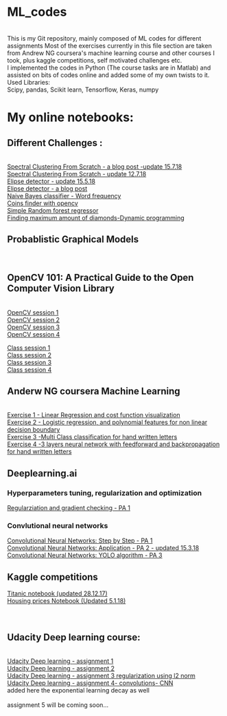 # ML_codes
<br>
This is my Git repository, mainly composed of ML codes for different assignments
Most of the exercises currently in this file section  are taken from Andrew NG coursera's machine learning course and other courses I took, plus kaggle competitions, self motivated challenges etc. 
<br>
I implemented the codes in Python (The course tasks are in Matlab) and assisted on bits of codes online and added some of my own twists to it.
<br>
Used Libraries:<br>
Scipy, pandas, Scikit learn, Tensorflow, Keras, numpy


# My online notebooks:
## Different Challenges :
<br>
<a href ="https://medium.com/@tomernahshon/spectral-clustering-from-scratch-38c68968eae0">Spectral Clustering From Scratch - a blog post
-update 15.7.18</a><br>
<a href="http://nbviewer.jupyter.org/gist/Z30G0D/a52c1654e03df212bfab2842f472b302">Spectral Clustering From Scratch - update 12.7.18</a>
<br>
<a href="http://nbviewer.jupyter.org/gist/Z30G0D/ac0fe3f4ecba5a604841f57c0b04498f"> Elipse detector - update 15.5.18</a><br>
<a href="https://medium.com/@tomernahshon/a-simple-object-detection-convolutional-neural-network-using-tensorflow-9e6490ac68d4">Elipse detector - a blog post</a><br>
<a href="http://nbviewer.jupyter.org/gist/Z30G0D/7aef18b1407a9cbbf89ff7dc740a3518">Naive Bayes classifier - Word frequency</a><br>
<a href="http://nbviewer.jupyter.org/gist/Z30G0D/5cf4162b2826e5283c384f7dfbf9a2e7">Coins finder with opencv</a><br>
<a href=http://nbviewer.jupyter.org/gist/Z30G0D/f98bfde848082297bdeaa54a18e7862f>Simple Random forest regressor</a><br>
<a href= "http://nbviewer.jupyter.org/gist/Z30G0D/fbc593f0a616bfba43b90a1f6baa3e86">Finding maximum amount of diamonds-Dynamic programming</a><br>

## Probablistic Graphical Models
<br>

## OpenCV 101: A Practical Guide to the Open Computer Vision Library
<br>
<a href="https://github.com/Z30G0D/ML_codes/blob/master/CASIS-OpenCV_Course_Session1.ipynb"> OpenCV session 1</a><br>
<a href="https://github.com/Z30G0D/ML_codes/blob/master/CASIS-OpenCV_Course_Session2.ipynb"> OpenCV session 2</a><br>
<a href="https://github.com/Z30G0D/ML_codes/blob/master/CASIS-OpenCV_Course_Session3.ipynb"> OpenCV session 3</a><br>
<a href="https://github.com/Z30G0D/ML_codes/blob/master/CASIS-OpenCV_Course_Session4.ipynb"> OpenCV session 4</a><br>

<a href="https://www.youtube.com/watch?v=jKtQxvzp1A0">Class session 1</a><br>
<a href="https://www.youtube.com/watch?v=QZFx9bXEjQY">Class session 2</a><br>
<a href="https://www.youtube.com/watch?v=Lww8Uy0fIWI">Class session 3</a><br>
<a href="https://www.youtube.com/watch?v=ZXctVPGkoxg">Class session 4</a><br>


## Anderw NG coursera Machine Learning
<br>
<a href="http://nbviewer.jupyter.org/gist/Z30G0D/91181130c7f238ae901fa92abcd84007">Exercise 1 - Linear Regression and cost function visualization</a>
<br>
<a href="http://nbviewer.jupyter.org/gist/Z30G0D/735843c2db8c34f363cfeae4bf9b6ef9"> Exercise 2 - Logistic regression, and polynomial features for non linear decision boundary</a><br>
<a href="http://nbviewer.jupyter.org/gist/Z30G0D/b19edf0152890d637635d124f8504998">Exercise 3 -Multi Class classification for hand written letters</a> 
<br>
<a href="http://nbviewer.jupyter.org/gist/Z30G0D/a9065d3277c1d70c62aa98c8513d4dbd">Exercise 4 -3 layers neural network with feedforward and backpropagation for hand written letters</a><br>

## Deeplearning.ai<br>
### Hyperparameters tuning, regularization and optimization
<a href="http://nbviewer.jupyter.org/gist/Z30G0D/aa7bea87f692bd99bfaa5a0eafcbb82f"> Regularziation and gradient checking - PA 1 </a><br>
### Convlutional neural networks<br>
<a href="http://nbviewer.jupyter.org/gist/Z30G0D/83f6ef14424fe5f04add12b78197d9db"> Convolutional Neural Networks: Step by Step - PA 1</a><br>
<a href="http://nbviewer.jupyter.org/gist/Z30G0D/e5cdb395cb23049869c626a2bc3939f3"> Convolutional Neural Networks: Application - PA 2 - updated 15.3.18</a><br>
<a href="http://nbviewer.jupyter.org/gist/Z30G0D/5b59430cc774eb22076c54ab6933ac02"> Convolutional Neural Networks: YOLO algorithm - PA 3</a>

## Kaggle competitions
<a href="http://nbviewer.jupyter.org/gist/Z30G0D/62196e42a52fb43902a0961f0686a251">Titanic notebook (updated 28.12.17)</a> 
<br>
<a href="http://nbviewer.jupyter.org/gist/Z30G0D/46acd6dd022a653e7ce7c65466e9d959">Housing prices Notebook (Updated 5.1.18)</a>
<br>
<br>
<br>
## Udacity Deep learning course:
<br>
<a href="http://nbviewer.jupyter.org/gist/Z30G0D/c9eb86824dc0de6adb6e1d2ca27dd266">  Udacity Deep learning - assignment 1</a>
<br>
<a href="http://nbviewer.jupyter.org/gist/Z30G0D/9deeac0b6243909feb860d01b3ab83ff"> Udacity Deep learning - assignment 2</a>
<br>
<a href="http://nbviewer.jupyter.org/gist/Z30G0D/93932d7197c523f4381532f143ce3456"> Udacity Deep learning - assignment 3 regularization using l2 norm</a>
<br>
<a href="http://nbviewer.jupyter.org/gist/Z30G0D/cf1ba895ae41605438b266a4fed01125"> Udacity Deep learning - assignment 4- convolutions- CNN</a>
<br>
added here the exponential learning decay as well
<br>
<br>
assignment 5 will be coming soon...

